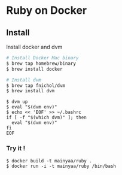 # Ruby on Docker

## Install

Install docker and dvm

```bash
# Install Docker Mac binary
$ brew tap homebrew/binary
$ brew install docker

# Install dvm
$ brew tap fnichol/dvm
$ brew install dvm
```

```
$ dvm up
$ eval "$(dvm env)"
$ echo << 'EOF' >> ~/.bashrc
if [ -f "$(which dvm)" ]; then
  eval "$(dvm env)"
fi
EOF
```

### Try it !

```
$ docker build -t mainyaa/ruby .
$ docker run -i -t mainyaa/ruby /bin/bash
```


